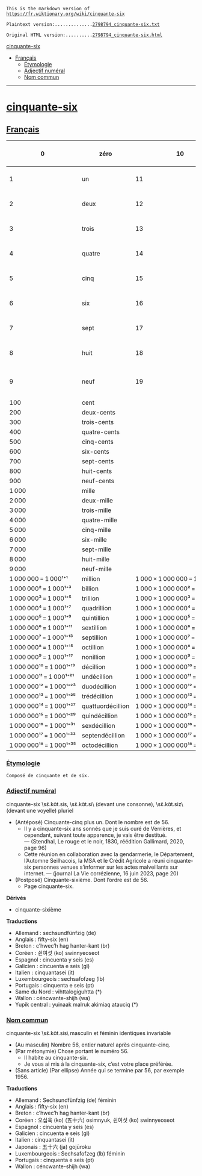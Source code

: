 `This is the markdown version of `[`https://fr.wiktionary.org/wiki/cinquante-six`](https://fr.wiktionary.org/wiki/cinquante-six)

`Plaintext version:..............`[`2798794_cinquante-six.txt`](../wiktionary_dumphtml_cleaned/2798794_cinquante-six.txt)

`Original HTML version:..........`[`2798794_cinquante-six.html`](../wiktionary_dumphtml/2798794_cinquante-six.html)


[cinquante-six](#cinquantesix)
* [Français](#français)
   * [Étymologie](#étymologie)
   * [Adjectif numéral](#adjectif-numéral)
   * [Nom commun](#nom-commun)
---
# [cinquante-six](https://fr.wiktionary.org/wiki/cinquante-six)
## [Français](https://fr.wiktionary.org/wiki/cinquante-six#Fran%C3%A7ais)

| 0 | zéro | 10 | dix | 20 | vingt | 30 | trente | 40 | quarante | 50 | cinquante | 60 | soixante | 70 | soixante-dix | 80 | quatre-vingts | 90 | quatre-vingt-dix |
| - | - | - | - | - | - | - | - | - | - | - | - | - | - | - | - | - | - | - | - |
| 1 | un | 11 | onze | 21 | vingt-et-un | 31 | trente-et-un | 41 | quarante-et-un | 51 | cinquante-et-un | 61 | soixante-et-un | 71 | soixante-et-onze | 81 | quatre-vingt-un | 91 | quatre-vingt-onze |
| 2 | deux | 12 | douze | 22 | vingt-deux | 32 | trente-deux | 42 | quarante-deux | 52 | cinquante-deux | 62 | soixante-deux | 72 | soixante-douze | 82 | quatre-vingt-deux | 92 | quatre-vingt-douze |
| 3 | trois | 13 | treize | 23 | vingt-trois | 33 | trente-trois | 43 | quarante-trois | 53 | cinquante-trois | 63 | soixante-trois | 73 | soixante-treize | 83 | quatre-vingt-trois | 93 | quatre-vingt-treize |
| 4 | quatre | 14 | quatorze | 24 | vingt-quatre | 34 | trente-quatre | 44 | quarante-quatre | 54 | cinquante-quatre | 64 | soixante-quatre | 74 | soixante-quatorze | 84 | quatre-vingt-quatre | 94 | quatre-vingt-quatorze |
| 5 | cinq | 15 | quinze | 25 | vingt-cinq | 35 | trente-cinq | 45 | quarante-cinq | 55 | cinquante-cinq | 65 | soixante-cinq | 75 | soixante-quinze | 85 | quatre-vingt-cinq | 95 | quatre-vingt-quinze |
| 6 | six | 16 | seize | 26 | vingt-six | 36 | trente-six | 46 | quarante-six | 56 | cinquante-six | 66 | soixante-six | 76 | soixante-seize | 86 | quatre-vingt-six | 96 | quatre-vingt-seize |
| 7 | sept | 17 | dix-sept | 27 | vingt-sept | 37 | trente-sept | 47 | quarante-sept | 57 | cinquante-sept | 67 | soixante-sept | 77 | soixante-dix-sept | 87 | quatre-vingt-sept | 97 | quatre-vingt-dix-sept |
| 8 | huit | 18 | dix-huit | 28 | vingt-huit | 38 | trente-huit | 48 | quarante-huit | 58 | cinquante-huit | 68 | soixante-huit | 78 | soixante-dix-huit | 88 | quatre-vingt-huit | 98 | quatre-vingt-dix-huit |
| 9 | neuf | 19 | dix-neuf | 29 | vingt-neuf | 39 | trente-neuf | 49 | quarante-neuf | 59 | cinquante-neuf | 69 | soixante-neuf | 79 | soixante-dix-neuf | 89 | quatre-vingt-neuf | 99 | quatre-vingt-dix-neuf |
| 100 | cent |
| 200 | deux-cents |
| 300 | trois-cents |
| 400 | quatre-cents |
| 500 | cinq-cents |
| 600 | six-cents |
| 700 | sept-cents |
| 800 | huit-cents |
| 900 | neuf-cents |
| 1 000 | mille |
| 2 000 | deux-mille |
| 3 000 | trois-mille |
| 4 000 | quatre-mille |
| 5 000 | cinq-mille |
| 6 000 | six-mille |
| 7 000 | sept-mille |
| 8 000 | huit-mille |
| 9 000 | neuf-mille |
| 1 000 000 = 1 000¹⁺¹ | million | 1 000 × 1 000 000 = 1 000¹⁺² | milliard |
| 1 000 000² = 1 000¹⁺³ | billion | 1 000 × 1 000 000² = 1 000¹⁺⁴ | billiard |
| 1 000 000³ = 1 000¹⁺⁵ | trillion | 1 000 × 1 000 000³ = 1 000¹⁺⁶ | trilliard |
| 1 000 000⁴ = 1 000¹⁺⁷ | quadrillion | 1 000 × 1 000 000⁴ = 1 000¹⁺⁸ | quadrilliard |
| 1 000 000⁵ = 1 000¹⁺⁹ | quintillion | 1 000 × 1 000 000⁵ = 1 000¹⁺¹⁰ | quintilliard |
| 1 000 000⁶ = 1 000¹⁺¹¹ | sextillion | 1 000 × 1 000 000⁶ = 1 000¹⁺¹² | sextilliard |
| 1 000 000⁷ = 1 000¹⁺¹³ | septillion | 1 000 × 1 000 000⁷ = 1 000¹⁺¹⁴ | septilliard |
| 1 000 000⁸ = 1 000¹⁺¹⁵ | octillion | 1 000 × 1 000 000⁸ = 1 000¹⁺¹⁶ | octilliard |
| 1 000 000⁹ = 1 000¹⁺¹⁷ | nonillion | 1 000 × 1 000 000⁹ = 1 000¹⁺¹⁸ | nonilliard |
| 1 000 000¹⁰ = 1 000¹⁺¹⁹ | décillion | 1 000 × 1 000 000¹⁰ = 1 000¹⁺²⁰ | décilliard |
| 1 000 000¹¹ = 1 000¹⁺²¹ | undécillion | 1 000 × 1 000 000¹¹ = 1 000¹⁺²² | undécilliard |
| 1 000 000¹² = 1 000¹⁺²³ | duodécillion | 1 000 × 1 000 000¹² = 1 000¹⁺²⁴ | duodécilliard |
| 1 000 000¹³ = 1 000¹⁺²⁵ | trédécillion | 1 000 × 1 000 000¹³ = 1 000¹⁺²⁶ | trédécilliard |
| 1 000 000¹⁴ = 1 000¹⁺²⁷ | quattuordécillion | 1 000 × 1 000 000¹⁴ = 1 000¹⁺²⁸ | quattuordécilliard |
| 1 000 000¹⁵ = 1 000¹⁺²⁹ | quindécillion | 1 000 × 1 000 000¹⁵ = 1 000¹⁺³⁰ | quindécilliard |
| 1 000 000¹⁶ = 1 000¹⁺³¹ | sexdécillion | 1 000 × 1 000 000¹⁶ = 1 000¹⁺³² | sexdécilliard |
| 1 000 000¹⁷ = 1 000¹⁺³³ | septendécillion | 1 000 × 1 000 000¹⁷ = 1 000¹⁺³⁴ | septendécilliard |
| 1 000 000¹⁸ = 1 000¹⁺³⁵ | octodécillion | 1 000 × 1 000 000¹⁸ = 1 000¹⁺³⁶ | octodécilliard |


### [Étymologie](https://fr.wiktionary.org/wiki/cinquante-six#%C3%89tymologie)

    Composé de cinquante et de six.


### [Adjectif numéral](https://fr.wiktionary.org/wiki/cinquante-six#Adjectif_num%C3%A9ral)

cinquante-six \sɛ̃.kɑ̃t.sis\, \sɛ̃.kɑ̃t.si\ (devant une consonne), \sɛ̃.kɑ̃t.siz\ (devant une voyelle) pluriel

* (Antéposé) Cinquante-cinq plus un. Dont le nombre est de 56.
   * Il y a cinquante-six ans sonnés que je suis curé de Verrières, et cependant, suivant toute apparence, je vais être destitué. — (Stendhal, Le rouge et le noir, 1830, réédition Gallimard, 2020, page 96)
   * Cette réunion en collaboration avec la gendarmerie, le Département, l’Automne Seilhacois, la MSA et le Crédit Agricole a réuni cinquante-six personnes venues s’informer sur les actes malveillants sur internet. — (journal La Vie corrézienne, 16 juin 2023, page 20)
* (Postposé) Cinquante-sixième. Dont l’ordre est de 56.
   * Page cinquante-six.


**Dérivés**

* cinquante-sixième


**Traductions**

* Allemand : sechsundfünfzig (de)
* Anglais : fifty-six (en)
* Breton : cʼhwecʼh hag hanter-kant (br)
* Coréen : 쉰여섯 (ko) swinnyeoseot
* Espagnol : cincuenta y seis (es)
* Galicien : cincuenta e seis (gl)
* Italien : cinquantasei (it)
* Luxembourgeois : sechsafofzeg (lb)
* Portugais : cinquenta e seis (pt)
* Same du Nord : vihttalogiguhtta (*)
* Wallon : céncwante-shijh (wa)
* Yupik central : yuinaak malruk akimiaq atauciq (*)


### [Nom commun](https://fr.wiktionary.org/wiki/cinquante-six#Nom_commun)

cinquante-six \sɛ̃.kɑ̃t.sis\ masculin et féminin identiques invariable

* (Au masculin) Nombre 56, entier naturel après cinquante-cinq.
* (Par métonymie) Chose portant le numéro 56.
   * Il habite au cinquante-six.
   * Je vous ai mis à la cinquante-six, c’est votre place préférée.
* (Sans article) (Par ellipse) Année qui se termine par 56, par exemple 1956.


**Traductions**

* Allemand : Sechsundfünfzig (de) féminin
* Anglais : fifty-six (en)
* Breton : cʼhwecʼh hag hanter-kant (br)
* Coréen : 오십육 (ko) (五十六) osimnyuk, 쉰여섯 (ko) swinnyeoseot
* Espagnol : cincuenta y seis (es)
* Galicien : cincuenta e seis (gl)
* Italien : cinquantasei (it)
* Japonais : 五十六 (ja) gojūroku
* Luxembourgeois : Sechsafofzeg (lb) féminin
* Portugais : cinquenta e seis (pt)
* Wallon : céncwante-shijh (wa)
